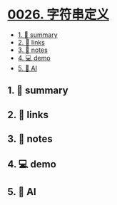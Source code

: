 # [0026. 字符串定义](https://github.com/Tdahuyou/TNotes.html-css-js/tree/main/notes/0026.%20%E5%AD%97%E7%AC%A6%E4%B8%B2%E5%AE%9A%E4%B9%89)


<!-- region:toc -->
- [1. 📝 summary](#1--summary)
- [2. 🔗 links](#2--links)
- [3. 📒 notes](#3--notes)
- [4. 💻 demo](#4--demo)
- [5. 🤖 AI](#5--ai)
<!-- endregion:toc -->

## 1. 📝 summary

## 2. 🔗 links
## 3. 📒 notes
## 4. 💻 demo
## 5. 🤖 AI
